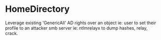 # HomeDirectory
Leverage existing 'GenericAll' AD rights over an object ie: user to set their profile to an attacker smb server ie: ntlmrelayx to dump hashes, relay, crack.
